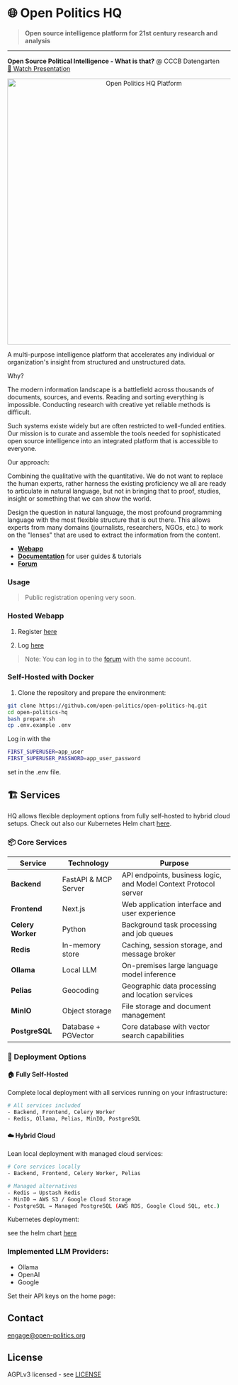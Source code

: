 # 🌐 Open Politics HQ

> **Open source intelligence platform for 21st century research and analysis**

---
**Open Source Political Intelligence - What is that?** @ CCCB Datengarten  
[🎥 Watch Presentation](https://media.ccc.de/v/dg-111)

<div align="center">
  <img src=".github/assets/images/exactly.png" alt="Open Politics HQ Platform" width="600">
</div>

A multi-purpose intelligence platform that accelerates any individual or organization's insight from structured and unstructured data.

Why? 

 The modern information landscape is a battlefield across thousands of documents, sources, and events. Reading and sorting everything is impossible. Conducting research with creative yet reliable methods is difficult.

 Such systems existe widely but are often restricted to well-funded entities. Our mission is to curate and assemble the tools needed for sophisticated open source intelligence into an integrated platform that is accessible to everyone.

Our approach:

Combining the qualitative with the quantitative. We do not want to replace the human experts, rather harness the existing proficiency we all are ready to articulate in natural language, but not in bringing that to proof, studies, insight or something that we can show the world.

Design the question in natural language, the most profound programming language with the most flexible structure that is out there. This allows experts from many domains (journalists, researchers, NGOs, etc.) to work on the "lenses" that are used to extract the information from the content.



- **[Webapp](https://open-politics.org)**
- **[Documentation](https://docs.open-politics.org)** for user guides & tutorials
- **[Forum](https://forum.open-politics.org)** 
  

### Usage

> Public registration opening very soon.

### Hosted Webapp
1. Register [here](https://open-politics.org/accounts/register) 

2. Log [here](https://open-politics.org/accounts/login)

> Note: You can log in to the [forum](https://forum.open-politics.org) with the same account.

### Self-Hosted with Docker
1. Clone the repository and prepare the environment:
```bash
git clone https://github.com/open-politics/open-politics-hq.git
cd open-politics-hq
bash prepare.sh
cp .env.example .env
```

Log in with the 
```bash
FIRST_SUPERUSER=app_user
FIRST_SUPERUSER_PASSWORD=app_user_password
```
set in the .env file.


## 🏗️ Services

HQ allows flexible deployment options from fully self-hosted to hybrid cloud setups. Check out also our Kubernetes Helm chart [here](.deployments/kubernetes/open-politics-hq-deployment).

### 📦 Core Services

| Service | Technology | Purpose |
|---------|------------|---------|
| **Backend** | FastAPI & MCP Server | API endpoints, business logic, and Model Context Protocol server |
| **Frontend** | Next.js | Web application interface and user experience |
| **Celery Worker** | Python | Background task processing and job queues |
| **Redis** | In-memory store | Caching, session storage, and message broker |
| **Ollama** | Local LLM | On-premises large language model inference |
| **Pelias** | Geocoding | Geographic data processing and location services |
| **MinIO** | Object storage | File storage and document management |
| **PostgreSQL** | Database + PGVector | Core database with vector search capabilities |

### 🚀 Deployment Options

#### 🏠 Fully Self-Hosted
Complete local deployment with all services running on your infrastructure:
```bash
# All services included
- Backend, Frontend, Celery Worker
- Redis, Ollama, Pelias, MinIO, PostgreSQL
```

#### ☁️ Hybrid Cloud
Lean local deployment with managed cloud services:
```bash
# Core services locally
- Backend, Frontend, Celery Worker, Pelias

# Managed alternatives
- Redis → Upstash Redis
- MinIO → AWS S3 / Google Cloud Storage
- PostgreSQL → Managed PostgreSQL (AWS RDS, Google Cloud SQL, etc.)
```

Kubernetes deployment:

see the helm chart [here](.deployments/kubernetes/open-politics-hq-deployment)


### Implemented LLM Providers:
- Ollama
- OpenAI
- Google

Set their API keys on the home page:



## Contact
engage@open-politics.org


## License
AGPLv3 licensed - see [LICENSE](LICENSE)
